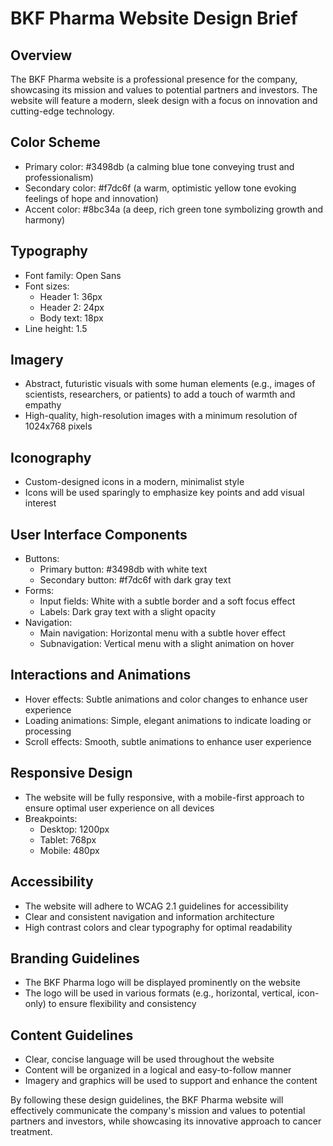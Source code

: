 **BKF Pharma Website Design Brief**
=============================================

**Overview**
--------

The BKF Pharma website is a professional presence for the company, showcasing its mission and values to potential partners and investors. The website will feature a modern, sleek design with a focus on innovation and cutting-edge technology.

**Color Scheme**
-------------

* Primary color: #3498db (a calming blue tone conveying trust and professionalism)
* Secondary color: #f7dc6f (a warm, optimistic yellow tone evoking feelings of hope and innovation)
* Accent color: #8bc34a (a deep, rich green tone symbolizing growth and harmony)

**Typography**
------------

* Font family: Open Sans
* Font sizes:
	+ Header 1: 36px
	+ Header 2: 24px
	+ Body text: 18px
* Line height: 1.5

**Imagery**
---------

* Abstract, futuristic visuals with some human elements (e.g., images of scientists, researchers, or patients) to add a touch of warmth and empathy
* High-quality, high-resolution images with a minimum resolution of 1024x768 pixels

**Iconography**
-------------

* Custom-designed icons in a modern, minimalist style
* Icons will be used sparingly to emphasize key points and add visual interest

**User Interface Components**
---------------------------

* Buttons:
	+ Primary button: #3498db with white text
	+ Secondary button: #f7dc6f with dark gray text
* Forms:
	+ Input fields: White with a subtle border and a soft focus effect
	+ Labels: Dark gray text with a slight opacity
* Navigation:
	+ Main navigation: Horizontal menu with a subtle hover effect
	+ Subnavigation: Vertical menu with a slight animation on hover

**Interactions and Animations**
-----------------------------

* Hover effects: Subtle animations and color changes to enhance user experience
* Loading animations: Simple, elegant animations to indicate loading or processing
* Scroll effects: Smooth, subtle animations to enhance user experience

**Responsive Design**
-------------------

* The website will be fully responsive, with a mobile-first approach to ensure optimal user experience on all devices
* Breakpoints:
	+ Desktop: 1200px
	+ Tablet: 768px
	+ Mobile: 480px

**Accessibility**
--------------

* The website will adhere to WCAG 2.1 guidelines for accessibility
* Clear and consistent navigation and information architecture
* High contrast colors and clear typography for optimal readability

**Branding Guidelines**
---------------------

* The BKF Pharma logo will be displayed prominently on the website
* The logo will be used in various formats (e.g., horizontal, vertical, icon-only) to ensure flexibility and consistency

**Content Guidelines**
---------------------

* Clear, concise language will be used throughout the website
* Content will be organized in a logical and easy-to-follow manner
* Imagery and graphics will be used to support and enhance the content

By following these design guidelines, the BKF Pharma website will effectively communicate the company's mission and values to potential partners and investors, while showcasing its innovative approach to cancer treatment.
